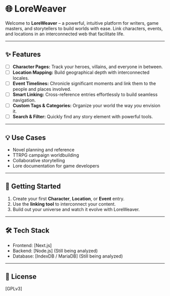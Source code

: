 # 🌐 LoreWeaver

Welcome to **LoreWeaver** – a powerful, intuitive platform for writers, game masters, and storytellers to build worlds with ease. Link characters, events, and locations in an interconnected web that facilitate life.

---

## ✨ Features

- [ ] **Character Pages:** Track your heroes, villains, and everyone in between.
- [ ] **Location Mapping:** Build geographical depth with interconnected locales.
- [ ] **Event Timelines:** Chronicle significant moments and link them to the people and places involved.
- [ ] **Smart Linking:** Cross-reference entries effortlessly to build seamless navigation.
- [ ] **Custom Tags & Categories:** Organize your world the way _you_ envision it.
- [ ] **Search & Filter:** Quickly find any story element with powerful tools.

---

## 💡 Use Cases

- Novel planning and reference
- TTRPG campaign worldbuilding
- Collaborative storytelling
- Lore documentation for game developers

---

## 🚀 Getting Started

1. Create your first **Character**, **Location**, or **Event** entry.
2. Use the **linking tool** to interconnect your content.
3. Build out your universe and watch it evolve with LoreWeaver.

---

## 🛠️ Tech Stack

- Frontend: [Next.js]
- Backend: [Node.js] (Still being analyzed)
- Database: [IndexDB / MariaDB] (Still being analyzed)

---

## 📜 License

[GPLv3]
